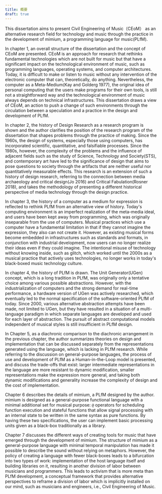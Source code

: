 ```yaml
---
title: 概要
draft: true
---
```


This dissertation aims to present Civil Engineering of Music（CEoM） as an alternative research field for technology and music through the practice in the development of mimium, a programming language for music(PLfM).

In chapter 1, an overall structure of the dissertation and the concept of  CEoM are presented. CEoM is an approach for research that rethinks fundamental technologies which are not built for music but that have a significant impact on the technological environment of music, such as programming languages, operating systems, and computer architectures. Today, it is difficult to make or listen to music without any intervention of the electronic computer that can, theoretically, do anything. Nevertheless, the computer as a Meta-Medium(Kay and Golderg 1977), the original idea of personal computing that the users make programs for their own tools, is still not a straightforward way and the technological environment of music always depends on technical infrastructures. This dissertation draws a view of CEoM, an action to push a change of such environments through the circulation between a speculation and a practice in the design and development of PLfM.

In chapter 2, the history of Design Research as a research program is shown and the author clarifies the position of the research program of the dissertation that shapes problems through the practice of making. Since the 1960s, the design of systems, especially those using computers, has incorporated scientific, quantitative, and falsifiable processes. Since the 1980s, however, the complexity of the problems and the influence of adjacent fields such as the study of Science, Technology and Society(STS), and contemporary art have led to the significance of design that aims to pose questions to society through the artifacts that are neither useful nor quantitatively measurable effects. This research is an extension of such a history of design research, referring to the connection between media archaeology and critical design(Jo 2016) and Critical Fabulation(Rosner 2018), and takes the methodology of presenting a different historical perspective of media technology through the design practice.

In chapter 3, the history of a computer as a medium for expression is reflected to rethink PLfM from an alternative view of history. Today's computing environment is an imperfect realization of the meta-media ideal, and users have been kept away from programming, which was originally inseparable from the use of computers. Musical practices which use a computer have a fundamental limitation in that if they cannot imagine the expression, they also can not create it. However, as existing musical forms become embedded in infrastructures such as standards and formats, in conjunction with industrial development, now users can no longer realize their ideas even if they could imagine. The intentional misuse of technology without knowing inside, such as glitch, which worked until the 2000s as a musical practice that actively uses technologies, no longer works in today's black-boxed music technology culture.

In chapter 4, the history of PLfM is drawn. The Unit Generator(UGen) concept, which is a long tradition in PLfM, was originally only a tentative choice among various possible abstractions. However, with the industrialization of computers and the strong demand for real-time performance, a hardware version of UGen was actively researched, which eventually led to the normal specification of the software-oriented PLfM of today. Since 2000, various alternative abstraction attempts have been made, not limited to UGen, but they have resulted in a situation of a multi-language paradigm in which separate languages are developed and used for each layer of abstraction. The pursuit of abstract computational models independent of musical styles is still insufficient in PLfM design.

In Chapter 5, as a diachronic comparison to the diachronic arrangement in the previous chapter, the author summarizes theories on design and implementation that can be discussed separately from the representations generated using the language, which is lacking in PLfM research. While referring to the discussion on general-purpose languages, the process of use and development of PLfM as a Human-in-the-Loop model is presented, and discuss the trade-offs that exist: larger intermediate representations in the language are more resistant to dynamic modification, smaller representations make the expression more general, and taking both dynamic modifications and generality increase the complexity of design and the cost of implementation.

Chapter 6 describes the details of mimium, a PLfM designed by the author. mimium is designed as a general-purpose functional language with a minimal additional set for musical purpose: `@` operators for scheduling function execution and stateful functions that allow signal processing with an internal state to be written in the same syntax as pure functions. By having these two specifications, the user can implement basic processing units given as a black-box traditionally as a library.

Chapter 7 discusses the different ways of creating tools for music that have emerged through the development of mimium. The structure of mimium as a general-purpose language with minimal temporal manipulation has made it possible to describe the sound without relying on metaphors. However, the policy of creating a language with fewer black-boxes leads to a bifurcation into two types of work: implementation of the host language itself and building libraries on it, resulting in another division of labor between musicians and programmers. This leads to activism that is more meta than PLfM development, a conceptual framework that provides alternative perspectives to reframe a division of labor which is implicitly installed on our mind, such as musicians and engineers, i.e., Civil Engineering of Music.


